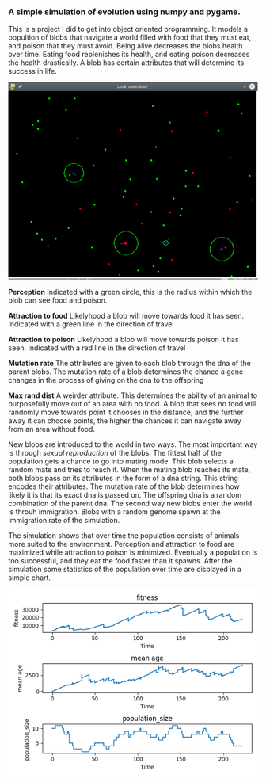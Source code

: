 ### A simple simulation of evolution using numpy and pygame.

This is a project I did to get into object oriented programming. It models a popultion of blobs that navigate a world filled with food that they must eat, and poison that they must avoid. Being alive decreases the blobs health over time. Eating food replenishes its health, and eating poison decreases the health drastically. A blob has certain attributes that will determine its success in life.

![](blob_screenshot.png)

**Perception**
Indicated with a green circle, this is the radius within which the blob can see food and poison. 

**Attraction to food**
Likelyhood a blob will move towards food it has seen. Indicated with a green line in the direction of travel

**Attraction to poison**
Likelyhood a blob will move towards poison it has seen. Indicated with a red line in the direction of travel

**Mutation rate**
The attributes are given to each blob through the dna of the parent blobs. The mutation rate of a blob determines the chance a gene changes in the process of giving on the dna to the offspring

**Max rand dist**
A weirder attribute. This determines the ability of an animal to purposefully move out of an area with no food. A blob that sees no food will randomly move towards point it chooses in the distance, and the further away it can choose points, the higher the chances it can navigate away from an area without food. 

New blobs are introduced to the world in two ways. The most important way is through _sexual reproduction_ of the blobs. The fittest half of the population gets a chance to go into mating mode. This blob selects a random mate and tries to reach it. When the mating blob reaches its mate, both blobs pass on its attributes in the form of a dna string. This string encodes their attributes. The mutation rate of the blob determines how likely it is that its exact dna is passed on. The offspring dna is a random combination of the parent dna. 
The second way new blobs enter the world is throuh immigration. Blobs with a random genome spawn at the immigration rate of the simulation.

The simulation shows that over time the population consists of animals more suited to the environment. Perception and attraction to food are maximized while attraction to poison is minimized. Eventually a population is too successful, and they eat the food faster than it spawns. After the simulation some statistics of the population over time are displayed in a simple chart.

![](plot.png)

